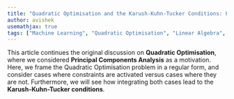 ```yaml
---
title: "Quadratic Optimisation and the Karush-Kuhn-Tucker Conditions: Part Two"
author: avishek
usemathjax: true
tags: ["Machine Learning", "Quadratic Optimisation", "Linear Algebra", "Optimisation", "Theory"]
---
```


This article continues the original discussion on **Quadratic Optimisation**, where we considered **Principal Components Analysis** as a motivation. Here, we frame the Quadratic Optimisation problem in a regular form, and consider cases where constraints are activated versus cases where they are not. Furthermore, we will see how integrating both cases lead to the **Karush-Kuhn-Tucker conditions**.
